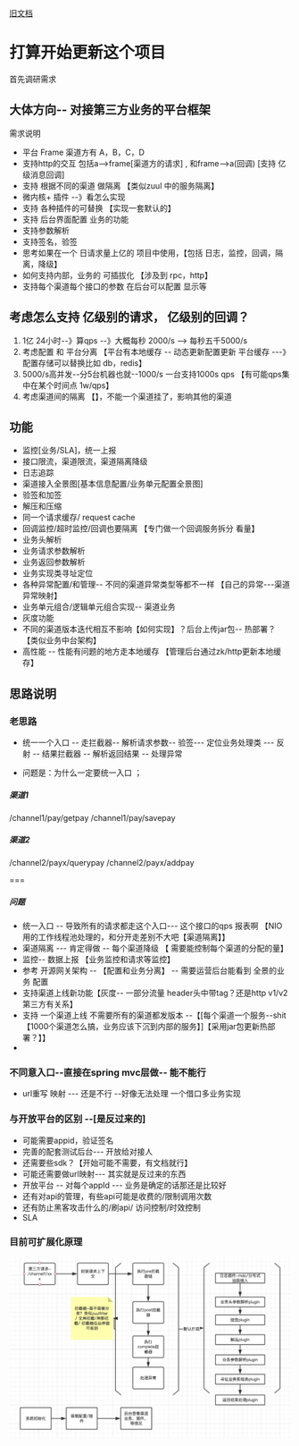 
[旧文档](README_odl.md)
# 打算开始更新这个项目


首先调研需求

## 大体方向-- 对接第三方业务的平台框架

需求说明

* 平台 Frame 渠道方有 A，B，C，D
* 支持http的交互 包括a-->frame[渠道方的请求] , 和frame-->a(回调) [支持 亿级消息回调] 
* 支持 根据不同的渠道 做隔离 【类似zuul 中的服务隔离】
* 微内核+ 插件 --》看怎么实现
* 支持 各种插件的可替换 【实现一套默认的】
* 支持 后台界面配置 业务的功能
* 支持参数解析
* 支持签名，验签
* 思考如果在一个 日请求量上亿的 项目中使用，【包括 日志，监控，回调，隔离，降级】
* 如何支持内部，业务的 可插拔化 【涉及到 rpc，http】
* 支持每个渠道每个接口的参数 在后台可以配置 显示等

## 考虑怎么支持 亿级别的请求， 亿级别的回调？
1. 1亿 24小时--》算qps --》大概每秒 2000/s --> 每秒五千5000/s
2. 考虑配置 和 平台分离 【平台有本地缓存 -- 动态更新配置更新 平台缓存 ---》配置存储可以替换比如 db，redis】
3. 5000/s高并发--分5台机器也就--1000/s 一台支持1000s qps  【有可能qps集中在某个时间点 1w/qps】
4. 考虑渠道间的隔离 【】，不能一个渠道挂了，影响其他的渠道

## 功能
* 监控[业务/SLA]，统一上报
* 接口限流，渠道限流，渠道隔离降级
* 日志追踪
* 渠道接入全景图[基本信息配置/业务单元配置全景图]
* 验签和加签
* 解压和压缩
* 同一个请求缓存/ request cache
* 回调监控/超时监控/回调也要隔离  【专门做一个回调服务拆分 看量】
* 业务头解析
* 业务请求参数解析
* 业务返回参数解析
* 业务实现类寻址定位
* 各种异常配置/和管理-- 不同的渠道异常类型等都不一样 【自己的异常---渠道异常映射】
* 业务单元组合/逻辑单元组合实现-- 渠道业务
* 灰度功能
* 不同的渠道版本迭代相互不影响【如何实现】？后台上传jar包-- 热部署？【类似业务中台架构】
* 高性能 --  性能有问题的地方走本地缓存 【管理后台通过zk/http更新本地缓存】


## 思路说明
### 老思路
* 统一一个入口 --  走拦截器-- 解析请求参数-- 验签--- 定位业务处理类 --- 反射 -- 结果拦截器 -- 解析返回结果 -- 处理异常 

* 问题是：为什么一定要统一入口 ；

##### 渠道1
/channel1/pay/getpay
/channel1/pay/savepay
##### 渠道2
/channel2/payx/querypay
/channel2/payx/addpay

===
##### 问题
* 统一入口 -- 导致所有的请求都走这个入口--- 这个接口的qps 报表啊 【NIO 用的工作线程池处理的，和分开走差别不大吧【渠道隔离】】
* 渠道隔离 --- 肯定得做 --  每个渠道降级 【 需要能控制每个渠道的分配的量】
* 监控-- 数据上报  【业务监控和请求等监控】
* 参考 开源网关架构 -- 【配置和业务分离】 -- 需要运营后台能看到 全景的业务 配置
* 支持渠道上线新功能【灰度-- 一部分流量 header头中带tag？还是http v1/v2 第三方有关系】
* 支持 一个渠道上线 不需要所有的渠道都发版本 --【[每个渠道一个服务--shit【1000个渠道怎么搞，业务应该下沉到内部的服务】]【采用jar包更新热部署？】】
* 

###  不同意入口--直接在spring mvc层做-- 能不能行
*  url重写 映射  ---  还是不行 --好像无法处理 一个借口多业务实现

### 与开放平台的区别 --[是反过来的]
* 可能需要appid，验证签名
* 完善的配套测试后台--- 开放给对接人
* 还需要些sdk？【开始可能不需要，有文档就行】
* 可能还需要做url映射--- 其实就是反过来的东西
* 开放平台 -- 对每个appId ---  业务是确定的话那还是比较好
* 还有对api的管理，有些api可能是收费的/限制调用次数
* 还有防止黑客攻击什么的/刷api/ 访问控制/时效控制
* SLA


### 目前可扩展化原理
![原理图](./doc/images/channel-jgt.png)

